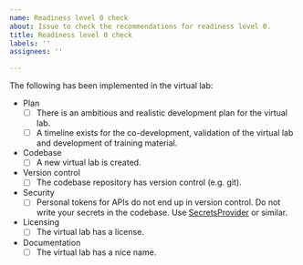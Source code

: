 ```yaml
---
name: Readiness level 0 check
about: Issue to check the recommendations for readiness level 0.
title: Readiness level 0 check
labels: ''
assignees: ''

---
```


The following has been implemented in the virtual lab:
* Plan
  - [ ] There is an ambitious and realistic development plan for the virtual lab.
  - [ ] A timeline exists for the co-development, validation of the virtual lab and development of training material.
* Codebase
  - [ ] A new virtual lab is created.
* Version control
  - [ ] The codebase repository has version control (e.g. git).
* Security
  - [ ] Personal tokens for APIs do not end up in version control. Do not write your secrets in the codebase. Use [SecretsProvider](../../NaaVRE_Interface/#secrets-provider) or similar.
* Licensing
  - [ ] The virtual lab has a license.
* Documentation
  - [ ] The virtual lab has a nice name.
